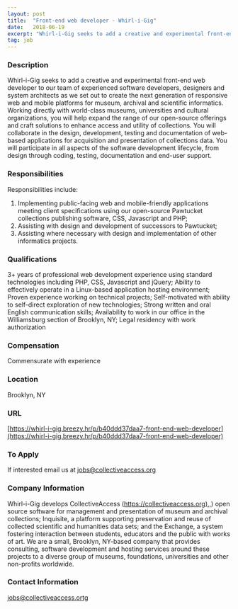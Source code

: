 ```yaml
---
layout: post
title:  "Front-end web developer - Whirl-i-Gig"
date:   2018-06-19
excerpt: "Whirl-i-Gig seeks to add a creative and experimental front-end web developer to our team of experienced software developers, designers and system architects as we set out to create the next generation of responsive web and mobile platforms for museum, archival and scientific informatics. Working directly with world-class museums, universities and..."
tag: job
---
```


### Description   

Whirl-i-Gig seeks to add a creative and experimental front-end web developer to our team of experienced software developers, designers and system architects as we set out to create the next generation of responsive web and mobile platforms for museum, archival and scientific informatics. Working directly with world-class museums, universities and cultural organizations, you will help expand the range of our open-source offerings and craft solutions to enhance access and utility of collections. You will collaborate in the design, development, testing and documentation of web-based applications for acquisition and presentation of collections data. You will participate in all aspects of the software development lifecycle, from design through coding, testing, documentation and end-user support.


### Responsibilities   

Responsibilities include:

1. Implementing public-facing web and mobile-friendly applications meeting client specifications using our open-source Pawtucket collections publishing software, CSS, Javascript and PHP;
2. Assisting with design and development of successors to Pawtucket;
3. Assisting where necessary with design and implementation of other informatics projects.


### Qualifications   

3+ years of professional web development experience using standard technologies including PHP, CSS, Javascript and jQuery; Ability to effectively operate in a Linux-based application hosting environment; Proven experience working on technical projects; Self-motivated with ability to self-direct exploration of new technologies; Strong written and oral English communication skills; Availability to work in our office in the Williamsburg section of Brooklyn, NY; Legal residency with work authorization


### Compensation   

Commensurate with experience


### Location   

Brooklyn, NY


### URL   

[https://whirl-i-gig.breezy.hr/p/b40ddd37daa7-front-end-web-developer](https://whirl-i-gig.breezy.hr/p/b40ddd37daa7-front-end-web-developer)

### To Apply   

If interested email us at jobs@collectiveaccess.org


### Company Information   

Whirl-i-Gig develops CollectiveAccess ([https://collectiveaccess.org),](https://collectiveaccess.org),) open source software for management and presentation of museum and archival collections; Inquisite, a platform supporting preservation and reuse of collected scientific and humanities data sets; and the Exchange, a system fostering interaction between students, educators and the public with works of art. We are a small, Brooklyn, NY-based company that provides consulting, software development and hosting services around these projects to a diverse group of museums, foundations, universities and other non-profits worldwide.


### Contact Information   

jobs@collectiveaccess.ortg

